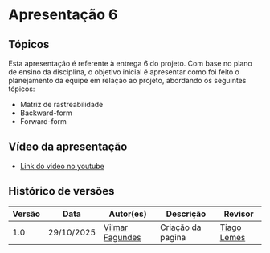 # Apresentação 6

## Tópicos

Esta apresentação é referente à entrega 6 do projeto. Com base no plano de ensino da disciplina, o objetivo inicial é apresentar como foi feito o planejamento da equipe em relação ao projeto, abordando os seguintes tópicos:

- Matriz de rastreabilidade
- Backward-form
- Forward-form

## Vídeo da apresentação

- [Link do video no youtube](https://youtu.be/MjpEhZRlMbU)  

## Histórico de versões

| Versão       | Data | Autor(es)                            | Descrição                | Revisor |
|------------|--------|--------------------------------------|--------------------------|---------|
|   1.0      |    29/10/2025       |     [Vilmar Fagundes](https://github.com/VilmarFagundes)        |       Criação da pagina                    | [Tiago Lemes](https://github.com/TiagoTeixeira-2005)  |

